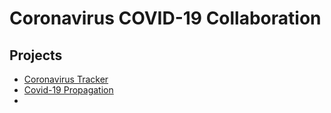 # Coronavirus COVID-19 Collaboration

## Projects

- [Coronavirus Tracker](covid-19-tracker.md)
- [Covid-19 Propagation](covid-19-propagation.md)
- 
